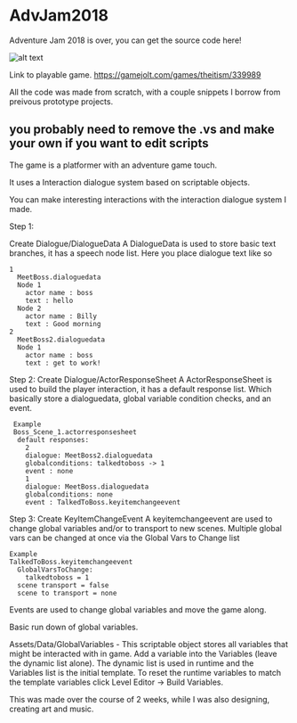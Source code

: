 # AdvJam2018
Adventure Jam 2018 is over, you can get the source code here!

![alt text](https://i.imgur.com/S3sKakz.png)

Link to playable game.
https://gamejolt.com/games/theitism/339989

All the code was made from scratch, with a couple snippets I borrow from preivous prototype projects.
## you probably need to remove the .vs and make your own if you want to edit scripts ##

The game is a platformer with an adventure game touch.

It uses a Interaction dialogue system based on scriptable objects. 

You can make interesting interactions with the interaction dialogue system I made.

Step 1:

Create Dialogue/DialogueData
  A DialogueData is used to store basic text branches, it has a speech node list. 
  Here you place dialogue text like so
  
    1
      MeetBoss.dialoguedata
      Node 1
        actor name : boss
        text : hello
      Node 2
        actor name : Billy
        text : Good morning
    2
      MeetBoss2.dialoguedata
      Node 1
        actor name : boss
        text : get to work!

Step 2: 
Create Dialogue/ActorResponseSheet
   A ActorResponseSheet is used to build the player interaction, it has a default response list.
   Which basically store a dialoguedata, global variable condition checks, and an event.
   
     Example
     Boss_Scene_1.actorresponsesheet
      default responses:
        2
        dialogue: MeetBoss2.dialoguedata
        globalconditions: talkedtoboss -> 1
        event : none
        1
        dialogue: MeetBoss.dialoguedata
        globalconditions: none
        event : TalkedToBoss.keyitemchangeevent
    
 Step 3:
 Create KeyItemChangeEvent
    A keyitemchangeevent are used to change global variables and/or to transport to new scenes. Multiple global vars can be changed at once via the Global Vars to Change list
    
    Example
    TalkedToBoss.keyitemchangeevent
      GlobalVarsToChange:
        talkedtoboss = 1
      scene transport = false
      scene to transport = none

Events are used to change global variables and move the game along. 

Basic run down of global variables.

Assets/Data/GlobalVariables - This scriptable object stores all variables that might be interacted with in game. Add a variable into the Variables (leave the dynamic list alone).
The dynamic list is used in runtime and the Variables list is the initial template. To reset the runtime variables to match the template variables click
Level Editor -> Build Variables.


This was made over the course of 2 weeks, while I was also designing, creating art and music.
